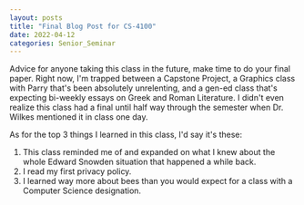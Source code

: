 ```yaml
---
layout: posts
title: "Final Blog Post for CS-4100"
date: 2022-04-12
categories: Senior_Seminar
---
```


Advice for anyone taking this class in the future, make time to do your final paper. Right now, I'm trapped between a Capstone Project, a Graphics class with Parry that's been absolutely unrelenting, and a gen-ed class that's expecting bi-weekly essays on Greek and Roman Literature. I didn't even realize this class had a final until half way through the semester when Dr. Wilkes mentioned it in class one day. 

As for the top 3 things I learned in this class, I'd say it's these: 
1. This class reminded me of and expanded on what I knew about the whole Edward Snowden situation that happened a while back. 
2. I read my first privacy policy.
3. I learned way more about bees than you would expect for a class with a Computer Science designation. 
